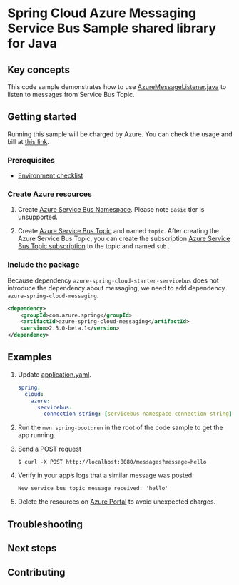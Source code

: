 # Spring Cloud Azure Messaging Service Bus Sample shared library for Java

## Key concepts

This code sample demonstrates how to use [AzureMessageListener.java][annotation-azure-message-listener] to listen to messages from Service Bus Topic.

## Getting started

Running this sample will be charged by Azure. You can check the usage and bill at 
[this link][azure-account].

### Prerequisites
- [Environment checklist][environment_checklist]

### Create Azure resources

1.  Create [Azure Service Bus Namespace][create-service-bus-namespace].
    Please note `Basic` tier is unsupported.
    
1.  Create [Azure Service Bus Topic][create-service-bus-topic] and named `topic`. After creating the Azure Service Bus Topic,
    you can create the subscription [Azure Service Bus Topic subscription][create-subscription] to the topic and named `sub` .


### Include the package
Because dependency `azure-spring-cloud-starter-servicebus` does not introduce the dependency about messaging, we need to add
dependency `azure-spring-cloud-messaging`.

[//]: # ({x-version-update-start;com.azure.spring:azure-spring-cloud-messaging;current})
```xml
<dependency>
    <groupId>com.azure.spring</groupId>
    <artifactId>azure-spring-cloud-messaging</artifactId>
    <version>2.5.0-beta.1</version>
</dependency>
```
[//]: # ({x-version-update-end})

## Examples

1. Update [application.yaml][application.yaml].
    ```yaml
    spring:
      cloud:
        azure:
          servicebus:
            connection-string: [servicebus-namespace-connection-string]
    ```

1.  Run the `mvn spring-boot:run` in the root of the code sample to get the app running.

1.  Send a POST request

        $ curl -X POST http://localhost:8080/messages?message=hello

1.  Verify in your app’s logs that a similar message was posted:

        New service bus topic message received: 'hello'

1.  Delete the resources on [Azure Portal][azure-portal] to avoid unexpected charges.

## Troubleshooting

## Next steps

## Contributing


<!-- LINKS -->

[azure-account]: https://azure.microsoft.com/account/
[azure-portal]: https://ms.portal.azure.com/
[create-service-bus-namespace]: https://docs.microsoft.com/azure/service-bus-messaging/service-bus-quickstart-topics-subscriptions-portal#create-a-namespace-in-the-azure-portal
[create-service-bus-topic]: https://docs.microsoft.com/azure/service-bus-messaging/service-bus-quickstart-topics-subscriptions-portal#create-a-topic-using-the-azure-portal
[create-subscription]: https://docs.microsoft.com/azure/service-bus-messaging/service-bus-quickstart-topics-subscriptions-portal#create-subscriptions-to-the-topic
[annotation-azure-message-listener]: https://github.com/Azure/azure-sdk-for-java/blob/master/sdk/spring/azure-spring-cloud-messaging/src/main/java/com/azure/spring/messaging/annotation/AzureMessageListener.java
[environment_checklist]: https://github.com/Azure/azure-sdk-for-java/blob/master/sdk/spring/ENVIRONMENT_CHECKLIST.md#ready-to-run-checklist
[application.yaml]: https://github.com/Azure/azure-sdk-for-java/blob/master/sdk/spring/azure-spring-boot-samples/azure-spring-cloud-sample-servicebus-operation/src/main/resources/application.yaml